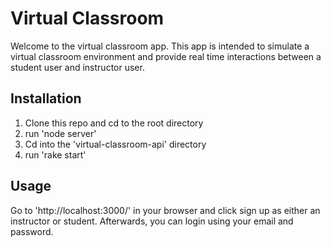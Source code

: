 # Virtual Classroom

Welcome to the virtual classroom app. This app is intended to simulate a virtual classroom environment and provide real time interactions between a student user and instructor user.

## Installation

1. Clone this repo and cd to the root directory
2. run 'node server'
3. Cd into the 'virtual-classroom-api' directory
4. run 'rake start'

## Usage

Go to 'http://localhost:3000/' in your browser and click sign up as either an instructor or student. Afterwards, you can login using your email and password.